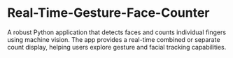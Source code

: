 # Real-Time-Gesture-Face-Counter
A robust Python application that detects faces and counts individual fingers using machine vision. The app provides a real-time combined or separate count display, helping users explore gesture and facial tracking capabilities.

